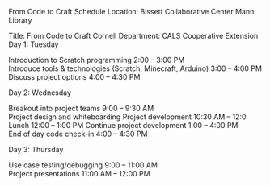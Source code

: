 From Code to Craft Schedule
Location: Bissett Collaborative Center Mann Library

Title:	From Code to Craft
Cornell Department:	CALS Cooperative Extension
Day 1:	Tuesday		

Introduction to Scratch programming										2:00 – 3:00 PM	
Introduce tools & technologies  (Scratch, Minecraft, Arduino)			3:00 – 4:00 PM	
Discuss project options													4:00 – 4:30 PM	
		
Day 2:	Wednesday		

Breakout into project teams												9:00 – 9:30 AM	
Project design and whiteboarding
Project development														10:30 AM – 12:0	
Lunch																	12:00 – 1:00 PM	
Continue project development											1:00 – 4:00 PM	
End of day code check-in 
	4:00 – 4:30 PM	
		
Day 3:	Thursday		

Use case testing/debugging												9:00 – 11:00 AM 	
Project presentations												11:00 AM – 12:00 PM	
		
